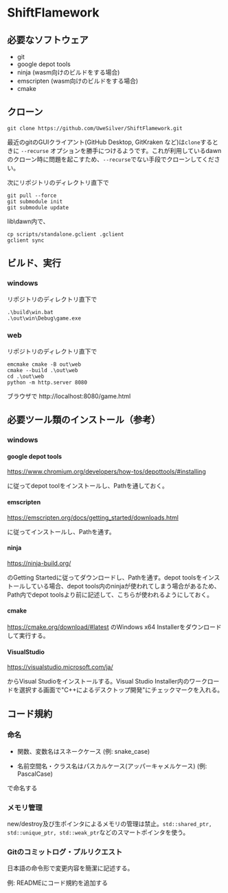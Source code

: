 # ShiftFlamework
## 必要なソフトウェア
- git
- google depot tools
- ninja (wasm向けのビルドをする場合)
- emscripten (wasm向けのビルドをする場合)
- cmake
## クローン
```
git clone https://github.com/UweSilver/ShiftFlamework.git
```
最近のgitのGUIクライアント(GitHub Desktop, GitKraken など)は`clone`するときに `--recurse` オプションを勝手につけるようです。これが利用しているdawnのクローン時に問題を起こすため、`--recurse`でない手段でクローンしてください。

次にリポジトリのディレクトリ直下で
```
git pull --force
git submodule init
git submodule update
```
lib\dawn内で、
```
cp scripts/standalone.gclient .gclient
gclient sync
```	

## ビルド、実行
### windows
リポジトリのディレクトリ直下で
```
.\build\win.bat
.\out\win\Debug\game.exe
```
### web
リポジトリのディレクトリ直下で
```
emcmake cmake -B out\web
cmake --build .\out\web
cd .\out\web
python -m http.server 8080
```
ブラウザで http://localhost:8080/game.html 

## 必要ツール類のインストール（参考）
### windows
#### google depot tools

https://www.chromium.org/developers/how-tos/depottools/#installing

に従ってdepot toolをインストールし、Pathを通しておく。

#### emscripten

https://emscripten.org/docs/getting_started/downloads.html

に従ってインストールし、Pathを通す。

#### ninja

https://ninja-build.org/

のGetting Startedに従ってダウンロードし、Pathを通す。depot toolsをインストールしている場合、depot tools内のninjaが使われてしまう場合があるため、Path内でdepot toolsより前に記述して、こちらが使われるようにしておく。

#### cmake
https://cmake.org/download/#latest のWindows x64 Installerをダウンロードして実行する。

#### VisualStudio

https://visualstudio.microsoft.com/ja/

からVisual Studioをインストールする。Visual Studio Installer内のワークロードを選択する画面で"C++によるデスクトップ開発"にチェックマークを入れる。

## コード規約
### 命名
- 関数、変数名はスネークケース (例: snake_case)

- 名前空間名・クラス名はパスカルケース(アッパーキャメルケース) (例: PascalCase)

で命名する

### メモリ管理
new/destroy及び生ポインタによるメモリの管理は禁止。`std::shared_ptr, std::unique_ptr, std::weak_ptr`などのスマートポインタを使う。

### Gitのコミットログ・プルリクエスト
日本語の命令形で変更内容を簡潔に記述する。

例: READMEにコード規約を追加する
